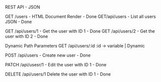 REST API - JSON

GET /users - HTML Document Render - Done
GET/api/users - List all users JSON - Done


GET /api/users/1 - Get the user with ID 1 - Done
GET /api/users/2 - Get the user with ID 2 - Done

Dynamic Path Parameters
GET /api/users/:id
:id -> variable | Dynamic

POST /api/users - Create new user - Done

PATCH /api/usesr/1 - Edit the user with ID 1 - Done

DELETE /api/users/1 Delete the user with ID 1 - Done